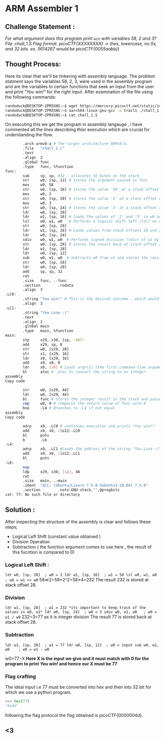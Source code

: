 # ARM Assembler 1 

## Challenge Statement :
*For what argument does this program print `win` with variables 58, 2 and 3? File: chall_1.S Flag format: picoCTF{XXXXXXXX} -> (hex, lowercase, no 0x, and 32 bits. ex. 5614267 would be picoCTF{0055aabb})*
## Thought Process:
Here its clear that we'll be tinkering with assembly language. The problem statment says the variables 58, 2, 3, were used in the assembly program and are the variables to certain functions that seek an input from the user and print *"You win!"* for the right input. After examination of the file using the following commands:
```bash 
randoduck@DESKTOP-2PM3SNS:~$ wget https://mercury.picoctf.net/static/1c8d50e39cf00d144e6a72119f68c16c/chall_1.S
randoduck@DESKTOP-2PM3SNS:~$ aarch64-linux-gnu-gcc -o trail1 ./chall_1.S -static
randoduck@DESKTOP-2PM3SNS:~$ cat chall_1.S
```
On executing this we get the program in assembly langauge , i have commented all the lines describing thier execution which are crucial for understanding the flow.
```bash 
        .arch armv8-a # The target architecture ARMv8-A.
        .file   "chall_1.c"
        .text
        .align  2
        .global func
        .type   func, %function
func:
        sub     sp, sp, #32 - allocates 32 bytes on the stack 
        str     w0, [sp, 12] # stores the argument passed to func 
        mov     w0, 58
        str     w0, [sp, 16] # stores the value '58' at a stack offset of 16 
        mov     w0, 2
        str     w0, [sp, 20] # stores the value '2' at a stack offset of 20 
        mov     w0, 3
        str     w0, [sp, 24] # stores the value '3' at a stack offset of 24 
        ldr     w0, [sp, 20]
        ldr     w1, [sp, 16] # loads the values of '2' and '3' in w0 and w1 
        lsl     w0, w1, w0   # Performs a logical shift left (lsl) on w1 by w0 bits and stores the result at stack offset 28.
        str     w0, [sp, 28]
        ldr     w1, [sp, 28] # Loads values from stack offsets 28 and 24 into w1 and w0.
        ldr     w0, [sp, 24]
        sdiv    w0, w1, w0  # Performs signed division (sdiv) of w1 by w0 stores the result back at stack offset 28.
        str     w0, [sp, 28] # stores the result back at stack offset 28.
        ldr     w1, [sp, 28]
        ldr     w0, [sp, 12]
        sub     w0, w1, w0  # Subtracts w0 from w1 and stores the result back at stack offset 28.
        str     w0, [sp, 28]
        ldr     w0, [sp, 28]
        add     sp, sp, 32
        ret
        .size   func, .-func
        .section        .rodata
        .align  3
.LC0:
        .string "You win!" # This is the desired outcome , which would be printed if the Result of the function is 0 <3
        .align  3
.LC1:
        .string "You Lose :("
        .text
        .align  2
        .global main
        .type   main, %function
main:
        stp     x29, x30, [sp, -48]!
        add     x29, sp, 0
        str     w0, [x29, 28]
        str     x1, [x29, 16]
        ldr     x0, [x29, 16] 
        add     x0, x0, 8
        ldr     x0, [x0] # Loads argv[1] (the first command-line argument) into x0.
        bl      atoi #  atoi to convert the string to an integer.
assembly
Copy code 

        str     w0, [x29, 44]
        ldr     w0, [x29, 44]
        bl      func # Stores the integer result in the stack and passes it to func.
        cmp     w0, 0 # Compares the return value of func with 0 
        bne     .L4 # Branches to .L4 if not equal.
assembly
Copy code

        adrp    x0, .LC0 # continues execution and prints *You win!*
        add     x0, x0, :lo12:.LC0
        bl      puts
        b       .L6
.L4:
        adrp    x0, .LC1 #Loads the address of the string "You Lose :(" into x0 and calls puts.
        add     x0, x0, :lo12:.LC1
        bl      puts
.L6:
        nop
        ldp     x29, x30, [sp], 48
        ret
        .size   main, .-main
        .ident  "GCC: (Ubuntu/Linaro 7.5.0-3ubuntu1~18.04) 7.5.0"
        .section        .note.GNU-stack,"",@progbits
cat: 77: No such file or directory
```
## Solution :

After inspecting the structure of the assembly is clear and follows these steps;
- Logical Left Shift (constant value obtained )
- Division Operation 
- Subtraction ( the function argument comes to use here , the result of this fucntion is compared to 0)
### Logical Left Shift :
`
ldr w0, [sp, 20]  ; w0 = 2
ldr w1, [sp, 16]  ; w1 = 58
lsl w0, w1, w0    ; w0 = w1 << w0
`
58≪2=58×2^2=58×4=232
The result 232 is stored at stack offset 28.

### Division 
`ldr w1, [sp, 28]  ; w1 = 232 *its important to keep track of the values in w0, w1*
ldr w0, [sp, 24]  ; w0 = 3
sdiv w0, w1, w0   ; w0 = w1 / w0`
232÷3=77 as it is integer division 
The result 77 is stored back at stack offset 28.

### Subtraction 
`ldr w1, [sp, 28]  ; w1 = 77
ldr w0, [sp, 12]  ; w0 = input
sub w0, w1, w0    ; w0 = w1 - w0`

w0=77−X **Here X is the input we give and it must match with 0 for the program to print *You win!* and hence our X must be 77**

### Flag crafting 
The ideal input i.e 77 must be converted into hex and then into 32 bit for which we use a python program. 
```python
>>> hex(77)
'0x4d'
```
following the flag protocol the flag obtained is picoCTF{0000004d}.

## <3
